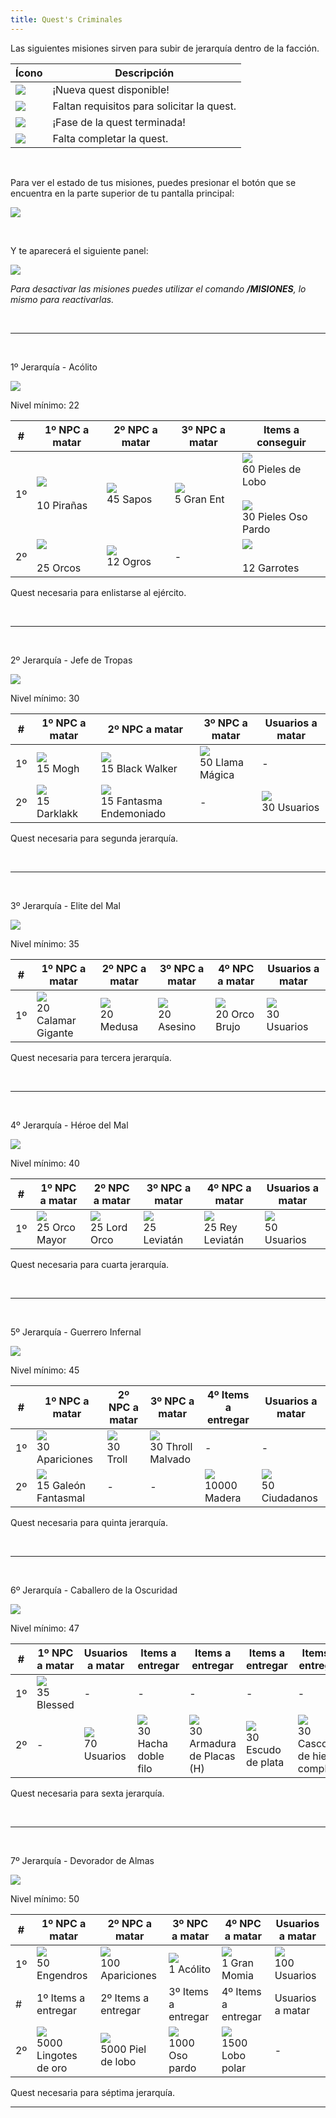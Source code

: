 ```yaml
---
title: Quest's Criminales
---
```


Las siguientes misiones sirven para subir de jerarquía dentro de la facción.


| Ícono | Descripción |
| --- | --- |
| ![](images/quests/1529.bmp) | ¡Nueva quest disponible! |
| ![](images/quests/1695.bmp) | Faltan requisitos para solicitar la quest. |
| ![](images/quests/1694.bmp) | ¡Fase de la quest terminada! |
| ![](images/quests/1528.bmp) | Falta completar la quest. |

<br /> 

Para ver el estado de tus misiones, puedes presionar el botón que se encuentra en la parte superior de tu pantalla principal:

![](images/quests/boton.png)

<br />

Y te aparecerá el siguiente panel:

![](images/quests/panel.png)

_Para desactivar las misiones puedes utilizar el comando **/MISIONES**, lo mismo para reactivarlas._

<br />

* * *

<br />

1º Jerarquía - Acólito

![](images/questf/acolito.png)

Nivel mínimo: 22

| #   | 1º NPC a matar | 2º NPC a matar | 3º NPC a matar | Items a conseguir |
| --- | --- | --- | --- | --- |
| 1º  | ![](images/criaturas_hostiles/519.png)  <br>  <br>10 Pirañas | ![](images/criaturas_hostiles/sapo.png)  <br>45 Sapos | ![](images/criaturas_hostiles/granent.png)  <br>5 Gran Ent | ![](images/trabajador/sastre/lobi.png)  <br>60 Pieles de Lobo  <br>  <br>![](images/trabajador/sastre/pardo.png)  <br>30 Pieles Oso Pardo |
| 2º  | ![](images/criaturas_hostiles/245.png)  <br>  <br>25 Orcos | ![](images/criaturas_hostiles/255.png)  <br>12 Ogros | -   | ![](images/armitas/110.png)  <br>  <br>12 Garrotes |

Quest necesaria para enlistarse al ejército.

<br />

* * *

<br/>

2º Jerarquía - Jefe de Tropas

![](images/questf/jefe.png)

Nivel mínimo: 30

| #   | 1º NPC a matar | 2º NPC a matar | 3º NPC a matar | Usuarios a matar |
| --- | --- | --- | --- | --- |
| 1º  | ![](images/criaturas_hostiles/6543.bmp)  <br>15 Mogh | ![](images/criaturas_hostiles/tirano.png)  <br>15 Black Walker | ![](images/criaturas_hostiles/fuegomagico.png)  <br>50 Llama Mágica | -   |
| 2º  | ![](images/criaturas_hostiles/1398.bmp)  <br>15 Darklakk | ![](images/criaturas_hostiles/2284.bmp)  <br>15 Fantasma Endemoniado | -   | ![](images/portal/cualuser.png)  <br>30 Usuarios |

  

Quest necesaria para segunda jerarquía.

<br/>

* * *

<br/>

3º Jerarquía - Elite del Mal

![](images/questf/elite.png)

Nivel mínimo: 35

| #   | 1º NPC a matar | 2º NPC a matar | 3º NPC a matar | 4º NPC a matar | Usuarios a matar |
| --- | --- | --- | --- | --- | --- |
| 1º  | ![](images/criaturas_hostiles/517.png)  <br>20 Calamar Gigante | ![](images/criaturas_hostiles/516.png)  <br>20 Medusa | ![](images/criaturas_hostiles/250.png)  <br>20 Asesino | ![](images/criaturas_hostiles/245.png)  <br>20 Orco Brujo | ![](images/portal/cualuser.png)  <br>30 Usuarios |

  

Quest necesaria para tercera jerarquía.

<br/>

* * *

<br/>

4º Jerarquía - Héroe del Mal

![](images/questf/heroe.png)

Nivel mínimo: 40

| #   | 1º NPC a matar | 2º NPC a matar | 3º NPC a matar | 4º NPC a matar | Usuarios a matar |
| --- | --- | --- | --- | --- | --- |
| 1º  | ![](images/criaturas_hostiles/262.png)  <br>25 Orco Mayor | ![](images/criaturas_hostiles/258.png)  <br>25 Lord Orco | ![](images/criaturas_hostiles/257.png)  <br>25 Leviatán | ![](images/criaturas_hostiles/Leviatan.png)  <br>25 Rey Leviatán | ![](images/portal/cualuser.png)  <br>50 Usuarios |

  

Quest necesaria para cuarta jerarquía.

<br/>

* * *

<br/>

5º Jerarquía - Guerrero Infernal

![](images/questf/guerrero.png)

Nivel mínimo: 45

| #   | 1º NPC a matar | 2º NPC a matar | 3º NPC a matar | 4º Items a entregar | Usuarios a matar |
| --- | --- | --- | --- | --- | --- |
| 1º  | ![](images/criaturas_hostiles/278.png)  <br>30 Apariciones | ![](images/criaturas_hostiles/520.png)  <br>30 Troll | ![](images/criaturas_hostiles/throllm.png)  <br>30 Throll Malvado | -   | -   |
| 2º  | ![](images/criaturas_hostiles/galeonfantasma.PNG)  <br>15 Galeón Fantasmal | -   | -   | ![](images/trabajador/talador/572.png)  <br>10000 Madera | ![](images/questf/ciudadano.png)  <br>50 Ciudadanos |

  

Quest necesaria para quinta jerarquía.

<br/>

* * *

<br/>

6º Jerarquía - Caballero de la Oscuridad

![](images/questf/caballero.png)

Nivel mínimo: 47

| #   | 1º NPC a matar | Usuarios a matar | Items a entregar | Items a entregar | Items a entregar | Items a entregar |
| --- | --- | --- | --- | --- | --- | --- |
| 1º  | ![](images/criaturas_hostiles/blsesed.png)  <br>35 Blessed | -   | -   | -   | -   | -   |
| 2º  | -   | ![](images/portal/cualuser.png)  <br>70 Usuarios | ![](images/trabajador/herrero/118.png)  <br>30 Hacha doble filo | ![](images/armors/62.png)  <br>30 Armadura de Placas (H) | ![](images/trabajador/herrero/93.png)  <br>30 Escudo de plata | ![](images/trabajador/herrero/130.png)  <br>30 Casco de hierro completo |

  

Quest necesaria para sexta jerarquía.

<br/>

* * *

<br/>

7º Jerarquía - Devorador de Almas

![](images/questf/devorador.png)

Nivel mínimo: 50

| #   | 1º NPC a matar | 2º NPC a matar | 3º NPC a matar | 4º NPC a matar | Usuarios a matar |
| --- | --- | --- | --- | --- | --- |
| 1º  | ![](images/criaturas_hostiles/276.png)  <br>50 Engendros | ![](images/criaturas_hostiles/278.png)  <br>100 Apariciones | ![](images/criaturas_hostiles/acolito.png)  <br>1 Acólito | ![](images/criaturas_hostiles/lagranmomia2021.png)  <br>1 Gran Momia | ![](images/portal/cualuser.png)  <br>100 Usuarios |
| #   | 1º Items a entregar | 2º Items a entregar | 3º Items a entregar | 4º Items a entregar | Usuarios a matar |
| 2º  | ![](images/trabajador/minero/30.png)  <br>5000 Lingotes de oro | ![](images/trabajador/sastre/lobi.png)  <br>5000 Piel de lobo | ![](images/trabajador/sastre/pardo.png)  <br>1000 Oso pardo | ![](images/trabajador/sastre/polar.png)  <br>1500 Lobo polar | -   |

  

Quest necesaria para séptima jerarquía.

* * *